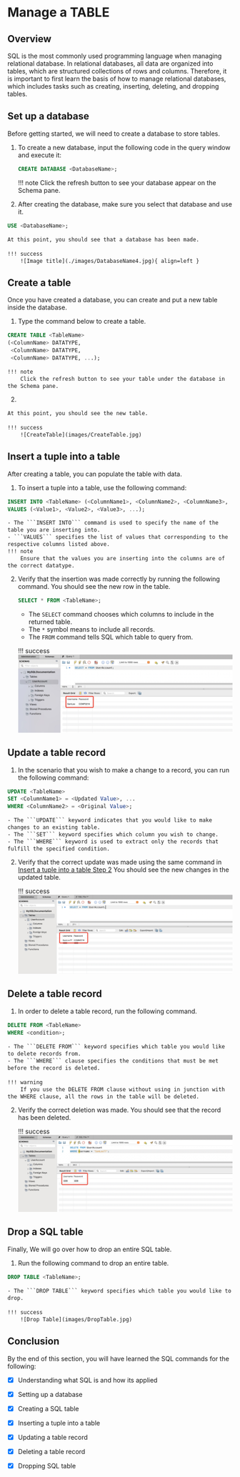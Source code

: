 # Manage a TABLE

## Overview
SQL is the most commonly used programming language when managing relational database. In relational databases, all data are organized into tables, which are structured collections of rows and columns. Therefore, it is important to first learn the basis of how to manage relational databases, which includes tasks such as creating, inserting, deleting, and dropping tables.

## Set up a database
Before getting started, we will need to create a database to store tables.

1. To create a new database, input the following code in the query window and execute it:

    ``` sql
    CREATE DATABASE <DatabaseName>;    
    ```

    !!! note
        Click the refresh button to see your database appear on the Schema pane.

2. After creating the database, make sure you select that database and use it. 
``` sql
USE <DatabaseName>;
```
    At this point, you should see that a database has been made. 

    !!! success
        ![Image title](./images/DatabaseName4.jpg){ align=left }

## Create a table
Once you have created a database, you can create and put a new table inside the database. 

1. Type the command below to create a table.
``` sql
CREATE TABLE <TableName>        
(<ColumnName> DATATYPE,         
 <ColumnName> DATATYPE,         
 <ColumnName> DATATYPE, ...);
```

    !!! note
        Click the refresh button to see your table under the database in the Schema pane.

2. 

    At this point, you should see the new table.

    !!! success
        ![CreateTable](images/CreateTable.jpg)

## Insert a tuple into a table
After creating a table, you can populate the table with data.

1. To insert a tuple into a table, use the following command:
``` sql
INSERT INTO <TableName> (<ColumnName1>, <ColumnName2>, <ColumnName3>, ...) 
VALUES (<Value1>, <Value2>, <Value3>, ...); 
```
    - The ```INSERT INTO``` command is used to specify the name of the table you are inserting into.
    - ```VALUES``` specifies the list of values that corresponding to the respective columns listed above.
    !!! note
        Ensure that the values you are inserting into the columns are of the correct datatype.


2. Verify that the insertion was made correctly by running the following command.  You should see the new row in the table.

    ``` sql
    SELECT * FROM <TableName>;
    ```

    - The ```SELECT``` command chooses which columns to include in the returned table.
    - The ```*``` symbol means to include all records.
    - The ```FROM``` command tells SQL which table to query from.

    !!! success
        ![Image title](images/VerifyTable.jpg)

## Update a table record
1. In the scenario that you wish to make a change to a record, you can run the following command:
``` sql
UPDATE <TableName>
SET <ColumnName1> = <Updated Value>, ...
WHERE <ColumnName2> = <Original Value>;
```
    - The ```UPDATE``` keyword indicates that you would like to make changes to an existing table.
    - The ```SET``` keyword specifies which column you wish to change.
    - The ```WHERE``` keyword is used to extract only the records that fulfill the specified condition.

2. Verify that the correct update was made using the same command in [Insert a tuple into a table Step 2](task1.md#insert-a-tuple-into-a-table) You should see the new changes in the updated table.

    !!! success
        ![Update Table Record](images/UpdateTable.jpg)

## Delete a table record

1. In order to delete a table record, run the following command.
``` sql
DELETE FROM <TableName>
WHERE <condition>;
```
    - The ```DELETE FROM``` keyword specifies which table you would like to delete records from.
    - The ```WHERE``` clause specifies the conditions that must be met before the record is deleted.

    !!! warning
        If you use the DELETE FROM clause without using in junction with the WHERE clause, all the rows in the table will be deleted.

2. Verify the correct deletion was made. You should see that the record has been deleted.

    !!! success
        ![Delete Table Record](images/DeleteTableData.jpg)



## Drop a SQL table
Finally, We will go over how to drop an entire SQL table. 

1. Run the following command to drop an entire table.
``` sql
DROP TABLE <TableName>;
```
    - The ```DROP TABLE``` keyword specifies which table you would like to drop.

    !!! success
        ![Drop Table](images/DropTable.jpg)


## Conclusion
By the end of this section, you will have learned the SQL commands for the following:

- [x] Understanding what SQL is and how its applied
- [x] Setting up a database
- [x] Creating a SQL table
- [x] Inserting a tuple into a table
- [x] Updating a table record
- [x] Deleting a table record
- [x] Dropping SQL table


